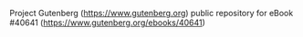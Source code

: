 Project Gutenberg (https://www.gutenberg.org) public repository for eBook #40641 (https://www.gutenberg.org/ebooks/40641)
